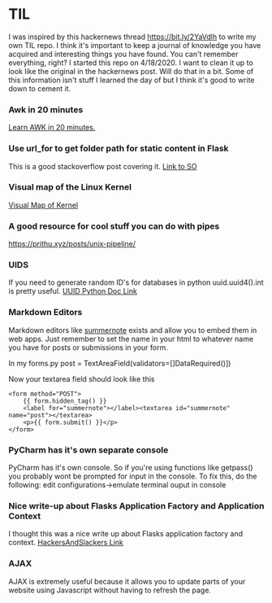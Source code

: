 # TIL

I was inspired by this hackernews thread https://bit.ly/2YaVdlh to write my own TIL repo.  I think it's important to keep a journal of knowledge you have acquired and interesting things you have found.  You can't remember everything, right?
I started this repo on 4/18/2020.  I want to clean it up to look like the original in the hackernews post.  Will do that in a bit.  Some of this information isn't stuff I learned the day of but I think it's good to write down to cement it.

### Awk in 20 minutes
[Learn AWK in 20 minutes.](https://ferd.ca/awk-in-20-minutes.html)

### Use url_for to get folder path for static content in Flask
This is a good stackoverflow post covering it. [Link to SO](https://stackoverflow.com/questions/16351826/link-to-flask-static-files-with-url-for)

### Visual map of the Linux Kernel

[Visual Map of Kernel](https://makelinux.github.io/kernel/map/)

### A good resource for cool stuff you can do with pipes

https://prithu.xyz/posts/unix-pipeline/

### UIDS

If you need to generate random ID's for databases in python uuid.uuid4().int is pretty useful.  [UUID Python Doc Link](https://docs.python.org/3/library/uuid.html)

### Markdown Editors

Markdown editors like [summernote](https://summernote.org/getting-started/#compiled-css-js) exists and allow you to embed them in web apps. 
Just remember to set the name in your html to whatever name you have for posts or submissions in your form.

In my forms.py
post = TextAreaField(validators=[]DataRequired()])

Now your textarea field should look like this

    <form method="POST">
        {{ form.hidden_tag() }}
        <label for="summernote"></label><textarea id="summernote" name="post"></textarea>
        <p>{{ form.submit() }}</p>
    </form>

### PyCharm has it's own separate console

PyCharm has it's own console.  So if you're using functions like getpass() you probably wont be prompted for input in the console.
To fix this, do the following: edit configurations->emulate terminal ouput in console

### Nice write-up about Flasks Application Factory and Application Context
I thought this was a nice write up about Flasks application factory and context.
[HackersAndSlackers Link](https://hackersandslackers.com/flask-application-factory)

### AJAX
AJAX is extremely useful because it allows you to update parts of your website using Javascript without having to refresh the page.